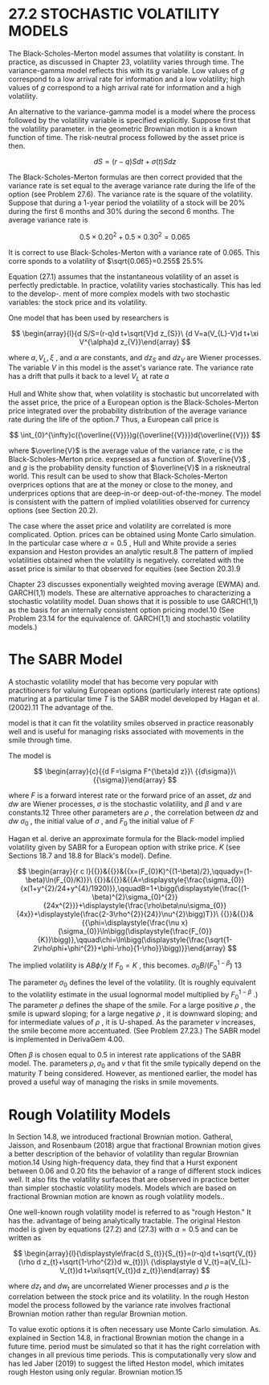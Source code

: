 # 27.2 STOCHASTIC VOLATILITY MODELS  

The Black-Scholes-Merton model assumes that volatility is constant. In practice, as discussed in Chapter 23, volatility varies through time. The variance-gamma model reflects this with its $g$ variable. Low values of $g$ correspond to a low arrival rate for information and a low volatility; high values of $g$ correspond to a high arrival rate for information and a high volatility.  

An alternative to the variance-gamma model is a model where the process followed by the volatility variable is specified explicitly. Suppose first that the volatility parameter. in the geometric Brownian motion is a known function of time. The risk-neutral process followed by the asset price is then.  

$$
d S=(r-q)S d t+\sigma(t)S d z
$$  

The Black-Scholes-Merton formulas are then correct provided that the variance rate is set equal to the average variance rate during the life of the option (see Problem 27.6). The variance rate is the square of the volatility. Suppose that during a 1-year period the volatility of a stock will be $20\%$ during the first 6 months and $30\%$ during the second 6 months. The average variance rate is  

$$
0.5\times0.20^{2}+0.5\times0.30^{2}=0.065
$$  

It is correct to use Black-Scholes-Merton with a variance rate of 0.065. This corre sponds to a volatility of $\sqrt{0.065}=0.255$ $25.5\%$  

Equation (27.1) assumes that the instantaneous volatility of an asset is perfectly predictable. In practice, volatility varies stochastically. This has led to the develop-. ment of more complex models with two stochastic variables: the stock price and its volatility.  

One model that has been used by researchers is  

$$
\begin{array}{l}{d S/S=(r-q)d t+\sqrt{V}d z_{S}}\ {d V=a(V_{L}-V)d t+\xi V^{\alpha}d z_{V}}\end{array}
$$  

where $a,V_{L},\xi$ , and $\alpha$ are constants, and $d z_{S}$ and $d z_{V}$ are Wiener processes. The variable $V$ in this model is the asset's variance rate. The variance rate has a drift that pulls it back to a level $V_{L}$ at rate $a$  

Hull and White show that, when volatility is stochastic but uncorrelated with the asset price, the price of a European option is the Black-Scholes-Merton price integrated over the probability distribution of the average variance rate during the life of the option.7 Thus, a European call price is  

$$
\int_{0}^{\infty}c({\overline{{V}}})g({\overline{{V}}})d{\overline{{V}}}
$$  

where $\overline{V}$ is the average value of the variance rate, $c$ is the Black-Scholes-Merton price. expressed as a function of. $\overline{V}$ , and $g$ is the probability density function of $\overline{V}$ in a riskneutral world. This result can be used to show that Black-Scholes-Merton overprices options that are at the money or close to the money, and underprices options that are deep-in-or deep-out-of-the-money. The model is consistent with the pattern of implied volatilities observed for currency options (see Section 20.2).  

The case where the asset price and volatility are correlated is more complicated. Option. prices can be obtained using Monte Carlo simulation. In the particular case where $\alpha=0.5$ , Hull and White provide a series expansion and Heston provides an analytic result.8 The pattern of implied volatilities obtained when the volatility is negatively. correlated with the asset price is similar to that observed for equities (see Section 20.3).9  

Chapter 23 discusses exponentially weighted moving average (EWMA) and. GARCH(1,1) models. These are alternative approaches to characterizing a stochastic volatility model. Duan shows that it is possible to use GARCH(1,1) as the basis for an internally consistent option pricing model.10 (See Problem 23.14 for the equivalence of. GARCH(1,1) and stochastic volatility models.)  

# The SABR Model  

A stochastic volatility model that has become very popular with practitioners for valuing European options (particularly interest rate options) maturing at a particular time $T$ is the SABR model developed by Hagan et al. (2002).11 The advantage of the.  

model is that it can fit the volatility smiles observed in practice reasonably well and is useful for managing risks associated with movements in the smile through time.  

The model is  

$$
\begin{array}{c}{{d F=\sigma F^{\beta}d z}}\ {{d\sigma}}\ {{\sigma}}\end{array}
$$  

where $F$ is a forward interest rate or the forward price of an asset, $d z$ and $d w$ are Wiener processes, $\sigma$ is the stochastic volatility, and $\beta$ and $\nu$ are constants.12 Three other parameters are $\rho$ , the correlation between $d z$ and $d w$ $\sigma_{0}$ , the initial value of $\sigma$ , and $F_{0}$ the initial value of $F$  

Hagan et al. derive an approximate formula for the Black-model implied volatility given by SABR for a European option with strike price. $K$ (see Sections 18.7 and 18.8 for Black's model). Define.  

$$
\begin{array}{r c l}{{}}&{{}}&{{x=(F_{0}K)^{(1-\beta)/2},\qquady=(1-\beta)\ln(F_{0}/K)}}\ {{}}&{{}}&{{A=\displaystyle{\frac{\sigma_{0}}{x(1+y^{2}/24+y^{4}/1920)}},\qquadB=1+\bigg(\displaystyle{\frac{(1-\beta)^{2}\sigma_{0}^{2}}{24x^{2}}}+\displaystyle{\frac{\rho\beta\nu\sigma_{0}}{4x}}+\displaystyle{\frac{2-3\rho^{2}}{24}}\nu^{2}\bigg)T}}\ {{}}&{{}}&{{\phi=\displaystyle{\frac{\nu x}{\sigma_{0}}\ln\bigg(\displaystyle{\frac{F_{0}}{K}}\bigg)},\qquad\chi=\ln\bigg(\displaystyle{\frac{\sqrt{1-2\rho\phi+\phi^{2}}+\phi-\rho}{1-\rho}}\bigg)}}\end{array}
$$  

The implied volatility is $A B\phi/\chi$ If $F_{0}=K$ , this becomes. $\sigma_{0}B/(F_{0}^{1-\beta})$ 13  

The parameter $\sigma_{0}$ defines the level of the volatility. (It is roughly equivalent to the volatility estimate in the usual lognormal model multiplied by $F_{0}^{1-\beta}$ .) The parameter $\rho$ defines the shape of the smile. For a large positive $\rho$ , the smile is upward sloping; for a large negative $\rho$ , it is downward sloping; and for intermediate values of $\rho$ , it is U-shaped. As the parameter $\nu$ increases, the smile become more accentuated. (See Problem 27.23.) The SABR model is implemented in DerivaGem 4.00.  

Often $\beta$ is chosen equal to 0.5 in interest rate applications of the SABR model. The. parameters $\rho,\sigma_{0}$ and $\nu$ that fit the smile typically depend on the maturity $T$ being considered. However, as mentioned earlier, the model has proved a useful way of managing the risks in smile movements.  

# Rough Volatility Models  

In Section 14.8, we introduced fractional Brownian motion. Gatheral, Jaisson, and Rosenbaum (2018) argue that fractional Brownian motion gives a better description of the behavior of volatility than regular Brownian motion.14 Using high-frequency data, they find that a Hurst exponent between 0.06 and 0.20 fits the behavior of a range of different stock indices well. It also fits the volatility surfaces that are observed in practice better than simpler stochastic volatility models. Models which are based on fractional Brownian motion are known as rough volatility models..  

One well-known rough volatility model is referred to as "rough Heston." It has the. advantage of being analytically tractable. The original Heston model is given by equations (27.2) and (27.3) with $\alpha=0.5$ and can be written as  

$$
\begin{array}{l}{\displaystyle\frac{d S_{t}}{S_{t}}=(r-q)d t+\sqrt{V_{t}}(\rho d z_{t}+\sqrt{1-\rho^{2}}d w_{t})}\ {\displaystyle d V_{t}=a(V_{L}-V_{t})d t+\xi\sqrt{V_{t}}d z_{t}}\end{array}
$$  

where $d{z_{t}}$ and $d w_{t}$ are uncorrelated Wiener processes and $\rho$ is the correlation between the stock price and its volatility. In the rough Heston model the process followed by the variance rate involves fractional Brownian motion rather than regular Brownian motion.  

To value exotic options it is often necessary use Monte Carlo simulation. As. explained in Section 14.8, in fractional Brownian motion the change in a future time. period must be simulated so that it has the right correlation with changes in all previous time periods. This is computationally very slow and has led Jaber (2019) to suggest the lifted Heston model, which imitates rough Heston using only regular. Brownian motion.15  
